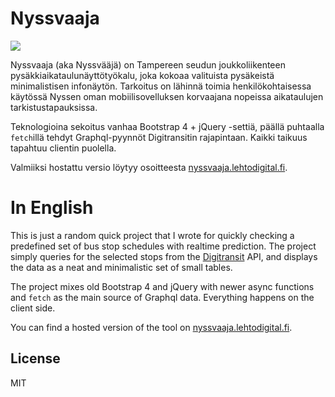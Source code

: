 # Nyssvaaja

![](https://lehtodigital.fi/f/ukuse)

Nyssvaaja (aka Nyssvääjä) on Tampereen seudun joukkoliikenteen pysäkkiaikataulunäyttötyökalu,
joka kokoaa valituista pysäkeistä minimalistisen infonäytön.
Tarkoitus on lähinnä toimia henkilökohtaisessa käytössä
Nyssen oman mobiilisovelluksen korvaajana nopeissa aikataulujen tarkistustapauksissa.

Teknologioina sekoitus vanhaa Bootstrap 4 + jQuery -settiä,
päällä puhtaalla `fetch`illä tehdyt Graphql-pyynnöt Digitransitin rajapintaan.
Kaikki taikuus tapahtuu clientin puolella.

Valmiiksi hostattu versio löytyy osoitteesta [nyssvaaja.lehtodigital.fi](https://nyssvaaja.lehtodigital.fi).

# In English
This is just a random quick project that I wrote
for quickly checking a predefined set of bus stop schedules with realtime prediction.
The project simply queries for the selected stops from the [Digitransit](https://digitransit.fi/en/developers/) API,
and displays the data as a neat and minimalistic set of small tables.

The project mixes old Bootstrap 4 and jQuery with newer async functions
and `fetch` as the main source of Graphql data.
Everything happens on the client side.

You can find a hosted version of the tool on [nyssvaaja.lehtodigital.fi](https://nyssvaaja.lehtodigital.fi).

## License
MIT